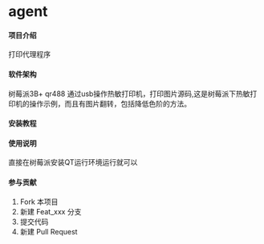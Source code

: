 ﻿# agent

#### 项目介绍
打印代理程序

#### 软件架构
树莓派3B+ qr488  通过usb操作热敏打印机，打印图片源码,这是树莓派下热敏打印机的操作示例，而且有图片翻转，包括降低色阶的方法。


#### 安装教程



#### 使用说明

直接在树莓派安装QT运行环境运行就可以

#### 参与贡献

1. Fork 本项目
2. 新建 Feat_xxx 分支
3. 提交代码
4. 新建 Pull Request

